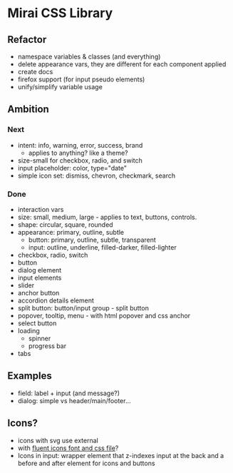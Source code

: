 # Mirai CSS Library

## Refactor
- namespace variables & classes (and everything)
- delete appearance vars, they are different for each component applied
- create docs
- firefox support (for input pseudo elements)
- unify/simplify variable usage

## Ambition

### Next
- intent: info, warning, error, success, brand
  - applies to anything? like a theme?
- size-small for checkbox, radio, and switch
- input placeholder: color, type="date"
- simple icon set: dismiss, chevron, checkmark, search

### Done
- interaction vars
- size: small, medium, large - applies to text, buttons, controls. 
- shape: circular, square, rounded
- appearance: primary, outline, subtle
  - button: primary, outline, subtle, transparent
  - input: outline, underline, filled-darker, filled-lighter
- checkbox, radio, switch
- button 
- dialog element
- input elements
- slider
- anchor button
- accordion details element
- split button: button/input group - split button
- popover, tooltip, menu - with html popover and css anchor
- select button
- loading
  - spinner
  - progress bar
- tabs


## Examples
- field: label + input (and message?)
- dialog: simple vs header/main/footer...

## Icons?
- icons with svg use external
- with [fluent icons font and css file](https://github.com/microsoft/fluentui-system-icons/blob/cd860cfdb9c60f6b731f6164b21e04909b23178e/fonts/FluentSystemIcons-Resizable.css)?
- Icons in input: wrapper element that z-indexes input at the back and a before and after element for icons and buttons

